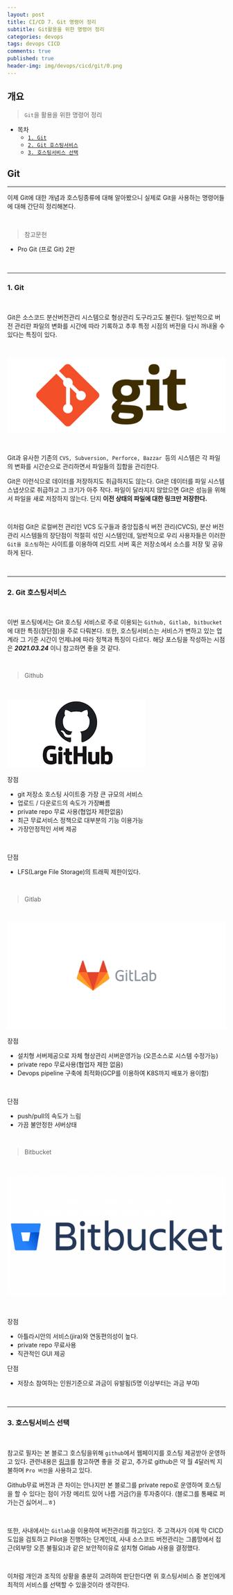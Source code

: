 ```yaml
---
layout: post
title: CI/CD 7. Git 명령어 정리
subtitle: Git활용을 위한 명령어 정리
categories: devops
tags: devops CICD
comments: true
published: true
header-img: img/devops/cicd/git/0.png
---
```


## 개요
> `Git`을 활용을 위한 명령어 정리
  
- 목차
	- [`1. Git`](#1.-Git)
	- [`2. Git 호스팅서비스`](#2.-Git-호스팅서비스)
	- [`3. 호스팅서비스 선택`](#3.-호스팅서비스-선택)
  
## Git
---
이제 Git에 대한 개념과 호스팅종류에 대해 알아봤으니 실제로 Git을 사용하는 명령어들에 대해 간단히 정리해본다.


<br>

> 참고문헌

- Pro Git (프로 Git) 2판

<br>

---

### **1. Git**

<br>

Git은 소스코드 분산버전관리 시스템으로 형상관리 도구라고도 불린다. 일반적으로 버전 관리란 파일의 변화를 시간에 따라 기록하고 추후 특정 시점의 버전을 다시 꺼내올 수 있다는 특징이 있다. 

<br>

![그림1](/assets/img/devops/cicd/git/git.png)

<br>

Git과 유사한 기존의 `CVS, Subversion, Perforce, Bazzar `등의 시스템은 각 파일의 변화를 시간순으로 관리하면서 파일들의 집합을 관리한다.

Git은 이런식으로 데이터를 저장하지도 취급하지도 않는다. Git은 데이터를 파일 시스템 스냅샷으로 취급하고 그 크기가 아주 작다. 파일이 달라지지 않았으면 Git은 성능을 위해서 파일을 새로 저장하지 않는다. 단지 **이전 상태의 파일에 대한 링크만 저장한다.**

 
<br>

이처럼 Git은 로컬버전 관리인 VCS 도구들과 중앙집중식 버전 관리(CVCS), 분산 버전 관리 시스템들의 장단점이 적절히 섞인 시스템인데, 일반적으로 우리 사용자들은 이러한 `Git을 호스팅`하는 사이트를 이용하여 리모트 서버 혹은 저장소에서 소스를 저장 및 공유하게 된다. 


<br>

---

### **2. Git 호스팅서비스**

<br>

이번 포스팅에서는 Git 호스팅 서비스로 주로 이용되는 `Github, Gitlab, bitbucket`에 대한 특징(장단점)을 주로 다뤄본다. 또한, 호스팅서비스는 서비스가 변하고 있는 업계라 그 기준 시간이 언제냐에 따라 정책과 특징이 다르다. 해당 포스팅을 작성하는 시점은 _**2021.03.24**_ 이니 참고하면 좋을 것 같다.

<br>

> Github

<br>

![그림2](/assets/img/devops/cicd/git/1.png)


장점

-  git 저장소 호스팅 사이트중 가장 큰 규모의 서비스
-  업로드 / 다운로드의 속도가 가장빠름
-  private repo 무료 사용(협업자 제한없음)
-  최근 무료서비스 정책으로 대부분의 기능 이용가능
-  가장안정적인 서버 제공

<br>

단점

- LFS(Large File Storage)의 트래픽 제한이있다.

<br>

> Gitlab

<br>

![그림3](/assets/img/devops/cicd/git/2.png)


장점
- 설치형 서버제공으로 자체 형상관리 서버운영가능 (오픈소스로 시스템 수정가능)
- private repo 무료사용(협업자 제한 없음)
- Devops pipeline 구축에 최적화(GCP를 이용하여 K8S까지 배포가 용이함)

<br>

단점
- push/pull의 속도가 느림
- 가끔 불안정한 서버상태


<br>

> Bitbucket

<br>

![그림4](/assets/img/devops/cicd/git/3.png)

<br>

장점
- 아틀라시안의 서비스(jira)와 연동편의성이 높다.
- private repo 무료사용
- 직관적인 GUI 제공

단점
- 저장소 참여하는 인원기준으로 과금이 유발됨(5명 이상부터는 과금 부여)


<br>

---

### **3. 호스팅서비스 선택**

<br>

참고로 필자는 본 블로그 호스팅을위해 `github`에서 웹페이지를 호스팅 제공받아 운영하고 있다. 관련내용은 [링크](https://zunoxi.github.io/life/2020/08/26/life-etc-blog/)를 참고하면 좋을 것 같고, 추가로 github은 약 월 4달러씩 지불하며 `Pro 버전`을 사용하고 있다. 

Github무료 버전과 큰 차이는 안나지만 본 블로그를 private repo로 운영하며 호스팅을 할 수 있다는 점이 가장 메리트 있어 나름 거금(?)을 투자중이다. (블로그를 통째로 퍼가는건 싫어서...ㅎ)

<br>

또한, 사내에서는 `Gitlab`을 이용하여 버전관리를 하고있다. 주 고객사가 이제 막 CICD도입을 검토하고 Pilot을 진행하는 단계인데, 사내 소스코드 버전관리는 그룹망에서 접근(외부망 오픈 불필요)과 같은 보안적이유로 설치형 Gitlab 사용을 결정했다.

<br>

이처럼 개인과 조직의 상황을 충분히 고려하여 판단한다면 위 호스팅서비스 중 본인에게 최적의 서비스를 선택할 수 있을것이라 생각한다.



